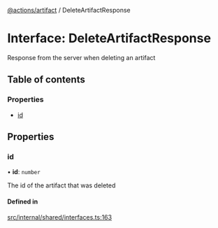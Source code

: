 [@actions/artifact](../README.md) / DeleteArtifactResponse

# Interface: DeleteArtifactResponse

Response from the server when deleting an artifact

## Table of contents

### Properties

- [id](DeleteArtifactResponse.md#id)

## Properties

### id

• **id**: `number`

The id of the artifact that was deleted

#### Defined in

[src/internal/shared/interfaces.ts:163](https://github.com/actions/toolkit/blob/f522fdf/packages/artifact/src/internal/shared/interfaces.ts#L163)
